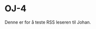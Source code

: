 # OJ-4
Denne er for å teste RSS leseren til Johan.
<!-- 1. Hva gjør du akkurat nå? -->

<!-- 2. Finner du kvalitet i det? -->

<!-- 3. Hvorfor / hvorfor ikke? -->

<!-- 4. Call to action---hva ønsker du kommentarer på fra de som leser? -->